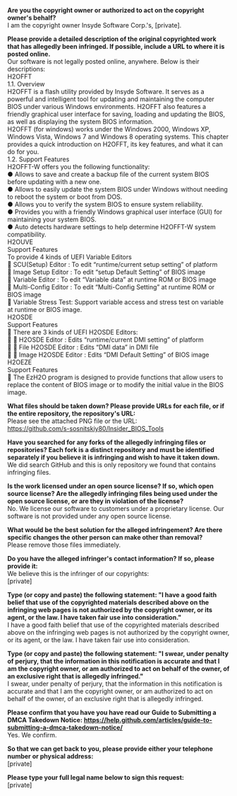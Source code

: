 **Are you the copyright owner or authorized to act on the copyright owner's behalf?**  
I am the copyright owner Insyde Software Corp.'s, [private].  
  
**Please provide a detailed description of the original copyrighted work that has allegedly been infringed. If possible, include a URL to where it is posted online.**  
Our software is not legally posted online, anywhere. Below is their descriptions:  
H2OFFT  
1.1. Overview  
H2OFFT is a flash utility provided by Insyde Software. It serves as a powerful and intelligent tool for updating and maintaining the computer BIOS under various Windows environments. H2OFFT also features a friendly graphical user interface for saving, loading and updating the BIOS, as well as displaying the system BIOS information.  
H2OFFT (for windows) works under the Windows 2000, Windows XP, Windows Vista, Windows 7 and Windows 8 operating systems. This chapter provides a quick introduction on H2OFFT, its key features, and what it can do for you.  
1.2. Support Features  
H2OFFT-W offers you the following functionality:  
● Allows to save and create a backup file of the current system BIOS before updating with a new one.  
● Allows to easily update the system BIOS under Windows without needing to reboot the system or boot from DOS.  
● Allows you to verify the system BIOS to ensure system reliability.  
● Provides you with a friendly Windows graphical user interface (GUI) for maintaining your system BIOS.  
● Auto detects hardware settings to help determine H2OFFT-W system compatibility.  
H2OUVE  
Support Features  
To provide 4 kinds of UEFI Variable Editors  
	SCU(Setup) Editor : To edit “runtime/current setup setting” of platform  
	Image Setup Editor : To edit “setup Default Setting” of BIOS image  
	Variable Editor : To edit “Variable data” at runtime ROM or BIOS image  
	Multi-Config Editor : To edit “Multi-Config Setting” at runtime ROM or BIOS image  
	Variable Stress Test: Support variable access and stress test on variable at runtime or BIOS image.  
H2OSDE  
Support Features  
	There are 3 kinds of UEFI H2OSDE Editors:  
	 H2OSDE Editor : Edits “runtime/current DMI setting” of platform  
	 File H2OSDE Editor : Edits “DMI data” in DMI file  
	 Image H2OSDE Editor : Edits “DMI Default Setting” of BIOS image  
H2OEZE  
Support Features  
	The EzH2O program is designed to provide functions that allow users to replace the content of BIOS image or to modify the initial value in the BIOS image.  
  
**What files should be taken down? Please provide URLs for each file, or if the entire repository, the repository's URL:**  
Please see the attached PNG file or the URL:  
https://github.com/s-sosnitskiy80/Insider_BIOS_Tools  
  
**Have you searched for any forks of the allegedly infringing files or repositories? Each fork is a distinct repository and must be identified separately if you believe it is infringing and wish to have it taken down.**  
We did search GitHub and this is only repository we found that contains infringing files.  
  
**Is the work licensed under an open source license? If so, which open source license? Are the allegedly infringing files being used under the open source license, or are they in violation of the license?**  
No. We license our software to customers under a proprietary license. Our software is not provided under any open source license.  
  
**What would be the best solution for the alleged infringement? Are there specific changes the other person can make other than removal?**  
Please remove those files immediately.  
  
**Do you have the alleged infringer's contact information? If so, please provide it:**  
We believe this is the infringer of our copyrights:  
[private]
  
**Type (or copy and paste) the following statement: "I have a good faith belief that use of the copyrighted materials described above on the infringing web pages is not authorized by the copyright owner, or its agent, or the law. I have taken fair use into consideration."**  
I have a good faith belief that use of the copyrighted materials described above on the infringing web pages is not authorized by the copyright owner, or its agent, or the law. I have taken fair use into consideration.  
  
**Type (or copy and paste) the following statement: "I swear, under penalty of perjury, that the information in this notification is accurate and that I am the copyright owner, or am authorized to act on behalf of the owner, of an exclusive right that is allegedly infringed."**  
I swear, under penalty of perjury, that the information in this notification is accurate and that I am the copyright owner, or am authorized to act on behalf of the owner, of an exclusive right that is allegedly infringed.  
  
**Please confirm that you have you have read our Guide to Submitting a DMCA Takedown Notice: https://help.github.com/articles/guide-to-submitting-a-dmca-takedown-notice/**  
Yes. We confirm.  
  
**So that we can get back to you, please provide either your telephone number or physical address:**  
[private]
  
**Please type your full legal name below to sign this request:**  
[private]
